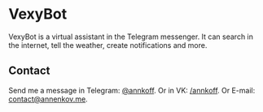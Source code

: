 # VexyBot
VexyBot is a virtual assistant in the Telegram messenger. It can search in the internet, tell the weather, create notifications and more.

## Contact
Send me a message in Telegram: [@annkoff](https://t.me/annkoff).
Or in VK: [/annkoff](https://vk.com/annkoff).
Or E-mail: [contact@annenkov.me](mailto:contact@annenkov.me).
